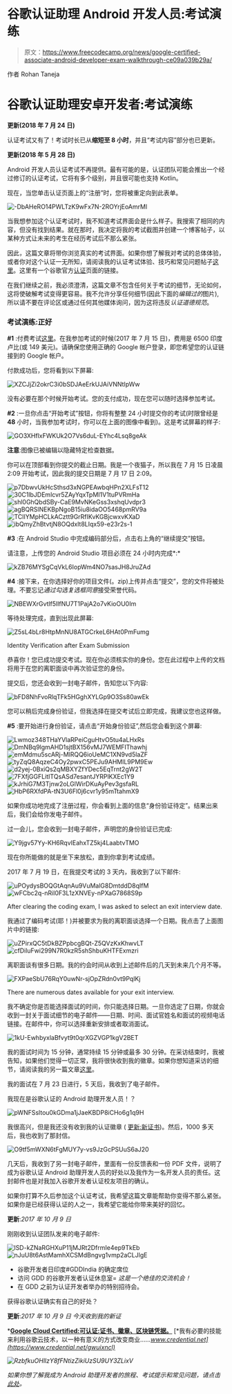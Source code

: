 # 谷歌认证助理 Android 开发人员:考试演练

> 原文：<https://www.freecodecamp.org/news/google-certified-associate-android-developer-exam-walkthrough-ce09a039b29a/>

作者 Rohan Taneja

# **谷歌认证助理安卓开发者:考试演练**

**更新(2018 年 7 月 24 日)**

认证考试又有了！考试时长已从**缩短至 8 小时**，并且“考试内容”部分也已更新。

**更新(2018 年 5 月 28 日)**

Android 开发人员认证考试不再提供。最有可能的是，认证团队可能会推出一个经过修订的认证考试，它将有多个级别，并且很可能也支持 Kotlin。

现在，当您单击认证页面上的“注册”时，您将被重定向到此表单。

![-DbAHeRO14PWLTzK9wFx7N-2ROYrjEoAmrMl](img/6782117767d8a37a1fccc41e469319ab.png)

当我想参加这个认证考试时，我不知道考试界面会是什么样子。我搜索了相同的内容，但没有找到结果。就在那时，我决定将我的考试截图并创建一个博客帖子，以某种方式让未来的考生在经历考试后不那么紧张。

因此，这篇文章将带你浏览真实的考试界面。如果你想了解我对考试的总体体验，或者你对这个认证一无所知，请阅读我的认证考试体验、技巧和常见问题帖子[这里](https://medium.freecodecamp.org/google-certified-associate-android-developer-my-journey-381a8e514f3a)。这里有一个谷歌官方[认证](https://developers.google.com/training/certification/associate-android-developer/)页面的链接。

在我们继续之前，我必须澄清，这篇文章不包含任何关于考试的细节，无论如何，这将使破解考试变得更容易。我不允许分享任何细节(因此下面的*编辑过的*图片),所以请不要在评论区或通过任何其他媒体询问，因为这将违反*认证道德规范*。

### **考试演练:正好**

**#1** :付费考试[这里](https://payment.udacity.com/checkout/billing-info?google=true&sku=1289400)。在我参加考试的时候(2017 年 7 月 15 日)，费用是 6500 印度卢比(或 149 美元)。请确保您使用正确的 Google 帐户登录，即您希望您的认证链接到的 Google 帐户。

付款成功后，您将看到以下屏幕:

![XZCJjZi2okrC3i0bSDJAeErkUJAiVNNtIpWw](img/c267a62418992262b6c750a505af3253.png)

没有必要在那个时候开始考试。您的支付成功，现在您可以随时选择参加考试。

**#2** :一旦你点击“开始考试”按钮，你将有整整 24 小时提交你的考试(时限曾经是 **48** 小时，当我参加考试时，你可以在上面的图像中看到)。这是考试屏幕的样子:

![GO3XHflxFWKUk2O7Vs6duL-EYhc4Lsq8geAk](img/3133c116fabf088dd894a7a5f570ff61.png)

**注意**:图像已被编辑以隐藏特定检查数据。

你可以在顶部看到你提交的截止日期。我是一个夜猫子，所以我在 7 月 15 日凌晨 2:09 开始考试，因此我的提交日期是 7 月 17 日 2:09。

![p7DbwvUkHcSthsd3xNGPEAwbqHPn2XLFsT12](img/49bb0d5dbe74dbeaa657b581477490d2.png)![30C1lbJDEmlcvr5ZAyYqxTpMI1V1tuPVRmHa](img/efef2cc19855c940e9b81ec020d4ac62.png)![shl0GhQbdSBy-CaE9MvNKeGss3xshqUvdpr3](img/a35f2dae38c2897b4e57e9ab204131a9.png)![agBQRSlNEKBpNgoB15iu8idaOO5468pmRV9a](img/93d15826dec924efa16b5c836bc37218.png)![TClIYMpHCLkACztt9GrRfIKvKGBjcwxvKXaD](img/2d32a9cca3c2b73e25a71d9512b36b4a.png)![ibQmyZhBtvtjN8OQdxlt8LIqx59-e23r2s-1](img/5050dd3b3f68d6144c0188f9caa7ed0c.png)

**#3** :在 Android Studio 中完成编码部分后，点击右上角的“继续提交”按钮。

请注意，上传您的 Android Studio 项目必须在 24 小时内完成*:*

![kZB76MYSgCqVkL6IopWm4NO7sasJH8JruZAd](img/672cddc72b72b9b9b169282398c64b43.png)

**#4** :接下来，在你选择好你的项目文件(。zip)上传并点击“提交”，您的文件将被处理。不要忘记*通过勾选复选框同意*接受荣誉代码。

![NBEWXrGvtlf5IlfNU7T1PajA2o7vKioOU0Im](img/cdbec4260f11cf3bd972f9ecf7284b22.png)

等待处理完成，直到出现此屏幕:

![Z5sL4bLr8HtpMnNU8ATGCrkeL6HAt0PmFumg](img/ee30d93f25bd2bfcf2f3177b376b71bd.png)

Identity Verification after Exam Submission

恭喜你！您已成功提交考试。现在你必须核实你的身份。您在此过程中上传的文档将用于在您的离职面谈中再次验证您的身份。

提交后，您还会收到一封电子邮件，告知您以下内容:

![bFD8NhFvoRlqTFk5HGghXYLGp9O3Ss80awEk](img/fd35e9099bbfa645f70d43726d97841d.png)

您可以稍后完成身份验证，但我选择在提交考试后立即完成，我建议您也这样做。

**#5** :要开始进行身份验证，请点击“开始身份验证”,然后您会看到这个屏幕:

![Lwmoz348THaYVlaRPeiCguHtvO5tu4aLHxRs](img/2f4522b599fefc59e7748aa593c88125.png)![DmNBq9lgmAHD1sjtBX156vMJ7WEMFIThawhj](img/e902ca0acba45848d61d7e3ebb29897e.png)![emMdmu5scARj-MlRQQ6ioUeMC1XN9vd5laZF](img/174a42af29b78d4b5c04fde76283c4d3.png)![tyZqQ8AqzeC4Oy2pwxC5PEJu9AHMlL9PM9Ew](img/dc7c6bdd19f46cccaaa717211638fd49.png)![d2yej-0BxiQs2qMBXYZfYDec5EqTrnt2gW2T](img/3b42da26d5b524bf3779a0d1dde8302e.png)![7FXfjGGFLitITQsASd7esantJYRPlKXEc1Y9](img/dad7dcaa18e72f4bf48262d1141f31aa.png)![kJrhiG7M3Tjnw2oLGlWirDKuAyPev3gsfaRL](img/bae999be96c8692610f7b6eee08815d2.png)![HbP6RXfdPA-tN3U6Fl0j6cvr1y95mTtahmX9](img/2f16d97149787d91b3dba56f75055378.png)

如果你成功地完成了注册过程，你会看到上面的信息“身份验证待定”。结果出来后，我们会给你发电子邮件。

过一会儿，您会收到一封电子邮件，声明您的身份验证已完成:

![Y9jgv57Yy-KH6RqvIEahxTZ5kj4LaabtvTMO](img/a19e7d4224c827664a7c437b0973dcb9.png)

现在你所能做的就是坐下来放松，直到你拿到考试成绩。

2017 年 7 月 19 日，在我提交考试的 3 天内，我收到了以下邮件:

![uPOydysBOQGtAqnAu9VuMalG8DmtddD8qIfM](img/3d03637c4efd3599dd4914f9e8bfeb00.png)![wFCbc2q-nRil0F3L1zXNVEy-nPXaG7868S9p](img/2b75d49b392715cf97258111a1ee67be.png)

After clearing the coding exam, I was asked to select an exit interview date.

我通过了编码考试(耶！)并被要求为我的离职面谈选择一个日期。我点击了上面图片中的链接:

![uZPirxQC5tDkBZPpbcgBQt-Z5QVzKxKhwvLT](img/94f664a7546434d4949280aef6012cda.png)![cfDiluFwi299N7R0kzR5shShbuKHTFExmzri](img/249c284db634d14209feffb3d52b947b.png)

离职面谈有很多日期。我的约会时间从收到上述邮件后的几天到未来几个月不等。

![FXPaeSbU76RqY0uwNr-sjOpZRdn0vt9PqlKj](img/15ca29fcaad1c7f96ead4c1a3a907db6.png)

There are numerous dates available for your exit interview.

我不确定你是否能选择面试的时间，你只能选择日期。一旦你选定了日期，你就会收到一封关于面试细节的电子邮件——日期、时间、面试官姓名和面试的视频电话链接。在邮件中，你可以选择重新安排或者取消面试。

![1kU-EwhbyxlaBfvyt9t0qrXGZVGP1kgV2BET](img/ff1688d428edb7d353bf96b3031011d3.png)

我的面试时间为 15 分钟，通常持续 15 分钟或最多 30 分钟。在采访结束时，我被告知，如果他们觉得一切正常，我将很快收到我的徽章。如果你想知道采访的细节，请阅读我的另一篇文章[这里](https://medium.com/@rohantaneja/google-certified-associate-android-developer-my-journey-381a8e514f3a)。

我的面试在 7 月 23 日进行，5 天后，我收到了电子邮件。

我现在是谷歌认证的 Android 助理开发人员！？

![pWNFSsltou0kGDma1jJaeKBDP8iCHo6g1q9H](img/974855ac8758830e94b6a25047016e2f.png)

我很高兴，但是我还没有收到我的认证徽章 ( [更新:新证书](https://www.credential.net/gwuixncl))。然后，1000 多天后，我也收到了那封信。

![O9tf5mWXN6tFgMUY7y-vs9JzGcPSUuS6aJ20](img/8a1dd6b2c1ed0fee1f2a45760374ae2e.png)

几天后，我收到了另一封电子邮件，里面有一份反馈表和一份 PDF 文件，说明了成为谷歌认证 Android 助理开发人员的好处以及我作为一名开发人员的责任。这封邮件也是对我加入谷歌开发者认证校友项目的确认。

如果你打算不久后参加这个认证考试，我希望这篇文章能帮助你变得不那么紧张。如果你是已经获得认证的人之一，我希望它能给你带来美好的回忆。

**更新**:*2017 年 10 月 9 日*

刚刚收到认证团队发来的电子邮件:

![lSD-kZNaRGHXuP11jMJRt2DfrmIe4ep9TkEb](img/aa5cb4dd04f0ddaf8459c3691a802f0a.png)![nJuU8t6AstMamhXCSMdBngvg1vmp2aCLJlgE](img/1ce5864e0c552e6ada87e9928c2b632f.png)

*   谷歌开发者日印度#GDDIndia 的确定席位
*   访问 GDD 的谷歌开发者认证休息室= *这是一个绝佳的交流机会！*
*   在 GDD 之前为认证开发者举办的特别招待会。

获得谷歌认证确实有自己的好处？

**更新**:*2017 年 10 月 9 日
今天收到我的新证*

*[**Google Cloud Certified:可认证:证书、徽章、区块链凭据。**](https://www.credential.net/gwuixncl)
[*我有必要的技能来利用谷歌云技术，以一种有意义的方式改变商业……*www.credential.net](https://www.credential.net/gwuixncl)*

*![RzbfkuOHllzY8fFNtizZikiUzSU9UY3ZLixV](img/809f49db2c776f8a63e90705e4b4d493.png)*

*如果你想了解我成为 Android 助理开发者的旅程、考试提示和常见问题，请点击[此处](https://medium.freecodecamp.org/google-certified-associate-android-developer-my-journey-381a8e514f3a)。*